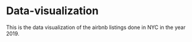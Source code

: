 # Data-visualization
This is the data visualization of the airbnb listings done in NYC in the year 2019.
